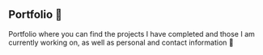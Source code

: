 ## Portfolio 🎯

Portfolio where you can find the projects I have completed and those I am currently working on, as well as personal and contact information 💫
